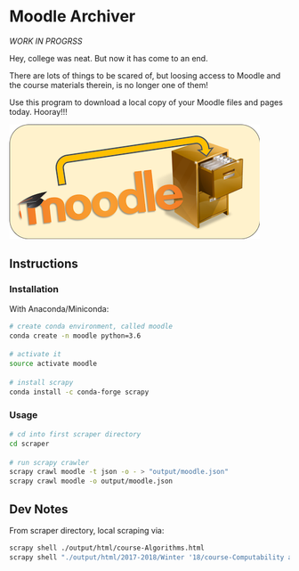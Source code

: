 # Moodle Archiver

*WORK IN PROGRSS*

Hey, college was neat. But now it has come to an end.

There are lots of things to be scared of, but loosing access
to Moodle and the course materials therein, is no longer one of them!

Use this program to download a local copy of your Moodle files
and pages today. Hooray!!!

![moodle](images/logo-small.png)

## Instructions

### Installation

With Anaconda/Miniconda:

```bash
# create conda environment, called moodle
conda create -n moodle python=3.6

# activate it
source activate moodle

# install scrapy
conda install -c conda-forge scrapy
```

### Usage

```bash
# cd into first scraper directory
cd scraper

# run scrapy crawler
scrapy crawl moodle -t json -o - > "output/moodle.json"
scrapy crawl moodle -o output/moodle.json
```

## Dev Notes

From scraper directory, local scraping via:

```bash
scrapy shell ./output/html/course-Algorithms.html
scrapy shell "./output/html/2017-2018/Winter '18/course-Computability and Complexity.html"
```